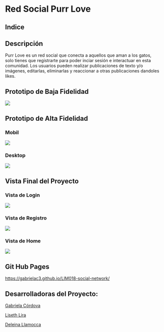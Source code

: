 # Red Social Purr Love
## Indice
## Descripción
Purr Love es un red social que conecta a aquellos que aman a los gatos, solo tienes que registrarte para poder inciar sesión e interactuar en esta comunidad.
Los usuarios pueden realizar publicaciones de texto y/o imágenes, editarlas, eliminarlas y reaccionar a otras publicaciones dandoles likes.

## Prototipo de Baja Fidelidad
![](https://github.com/GabrielaC3/LIM018-social-network/blob/main/src/image/Prototipo%20de%20Baja%20Fidelidad.PNG)

## Prototipo de Alta Fidelidad
### Mobil
![](https://github.com/GabrielaC3/LIM018-social-network/blob/main/src/image/Prototipo%20de%20Alta%20Fidelidad%20Mobil.PNG)
### Desktop
![](https://github.com/GabrielaC3/LIM018-social-network/blob/main/src/image/Prototipo%20de%20Alta%20Fidelidad%20Desktop.PNG)

## Vista Final del Proyecto
### Vista de Login
![](https://github.com/GabrielaC3/LIM018-social-network/blob/main/src/image/Vista%20de%20Login.PNG)
### Vista de Registro
![](https://github.com/GabrielaC3/LIM018-social-network/blob/main/src/image/Vista%20de%20Registro.PNG)
### Vista de Home
![](https://github.com/GabrielaC3/LIM018-social-network/blob/main/src/image/Vista%20de%20Home.PNG)

## Git Hub Pages
https://gabrielac3.github.io/LIM018-social-network/


## Desarrolladoras del Proyecto:
[Gabriela Córdova](https://github.com/GabrielaC3)

[Liseth Lira](https://github.com/LisethLira)

[Deleina Llamocca ](https://github.com/Deleina)

